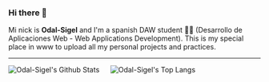 ### Hi there 👋

Mi nick is **Odal-Sigel** and I'm a spanish DAW student 👨‍💻 (Desarrollo de Aplicaciones Web - Web Applications Development). This is my special place in www to upload all my personal projects and practices.

<hr>

![Odal-Sigel's Github Stats](https://github-readme-stats.vercel.app/api?username=Odal-Sigel&show_icons=truese&theme=onedark&hide_border=true&border_radius=25) &emsp; ![Odal-Sigel's Top Langs](https://github-readme-stats.vercel.app/api/top-langs/?username=Odal-Sigel&show_icons=true&theme=onedark&hide_border=true&border_radius=25&langs_count=3)
